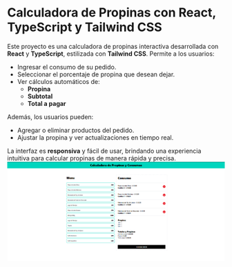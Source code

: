 # Calculadora de Propinas con React, TypeScript y Tailwind CSS

Este proyecto es una calculadora de propinas interactiva desarrollada con **React** y **TypeScript**, estilizada con **Tailwind CSS**. Permite a los usuarios:

- Ingresar el consumo de su pedido.
- Seleccionar el porcentaje de propina que desean dejar.
- Ver cálculos automáticos de:
  - **Propina**
  - **Subtotal**
  - **Total a pagar**

Además, los usuarios pueden:
- Agregar o eliminar productos del pedido.
- Ajustar la propina y ver actualizaciones en tiempo real.

La interfaz es **responsiva** y fácil de usar, brindando una experiencia intuitiva para calcular propinas de manera rápida y precisa.
![Proyecto PropinApp](PropinApp.png)

